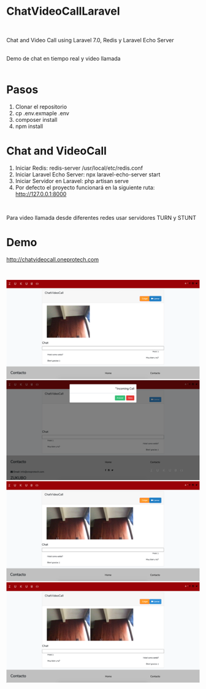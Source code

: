 # ChatVideoCallLaravel

<br>

Chat and Video Call using Laravel 7.0, Redis y Laravel Echo Server

<br>
Demo de chat en tiempo real y video llamada

<br>
<br>

# Pasos
1. Clonar el repositorio
2. cp .env.exmaple .env
3. composer install
4. npm install

# Chat and VideoCall
1. Iniciar Redis: redis-server /usr/local/etc/redis.conf
2. Iniciar Laravel Echo Server: npx laravel-echo-server start
3. Iniciar Servidor en Laravel: php artisan serve
4. Por defecto el proyecto funcionará en la siguiente ruta: http://127.0.0.1:8000

<br>

Para video llamada desde diferentes redes usar servidores TURN y STUNT

# Demo
http://chatvideocall.oneprotech.com

<br>

![Image](screenshots/chatvideocall1.png)<br>
![Image](screenshots/chatvideocall2.png)<br>
![Image](screenshots/chatvideocall3.png)<br>
![Image](screenshots/chatvideocall4.png)<br>
